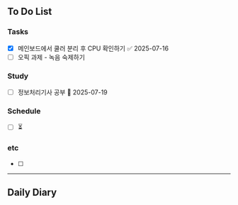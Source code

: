 ## To Do List
### Tasks
- [x] 메인보드에서 쿨러 분리 후 CPU 확인하기 ✅ 2025-07-16
- [ ] 오픽 과제 - 녹음 숙제하기

### Study
- [ ] 정보처리기사 공부 📅 2025-07-19

### Schedule
- [ ] ⏳

### etc
- [ ] 

---
## Daily Diary

